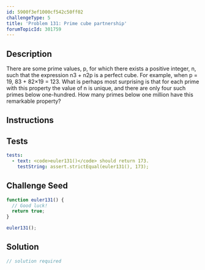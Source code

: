 ```yaml
---
id: 5900f3ef1000cf542c50ff02
challengeType: 5
title: 'Problem 131: Prime cube partnership'
forumTopicId: 301759
---
```


## Description
<section id='description'>
There are some prime values, p, for which there exists a positive integer, n, such that the expression n3 + n2p is a perfect cube.
For example, when p = 19, 83 + 82×19 = 123.
What is perhaps most surprising is that for each prime with this property the value of n is unique, and there are only four such primes below one-hundred.
How many primes below one million have this remarkable property?
</section>

## Instructions
<section id='instructions'>

</section>

## Tests
<section id='tests'>

```yml
tests:
  - text: <code>euler131()</code> should return 173.
    testString: assert.strictEqual(euler131(), 173);

```

</section>

## Challenge Seed
<section id='challengeSeed'>

<div id='js-seed'>

```js
function euler131() {
  // Good luck!
  return true;
}

euler131();
```

</div>



</section>

## Solution
<section id='solution'>

```js
// solution required
```

</section>
